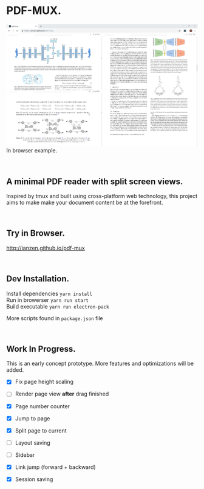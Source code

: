 # PDF-MUX. 
![Example](example.png)
In browser example.

<br>

## A minimal PDF reader with split screen views.
Inspired by tmux and built using cross-platform web technology,
this project aims to make make your document content be at the
forefront. 

<br>

## Try in Browser.
http://ianzen.github.io/pdf-mux

<br>

## Dev Installation.

Install dependencies
`yarn install`<br>
Run in browerser
`yarn run start`<br>
Build executable
`yarn run electron-pack`<br>

More scripts found in `package.json` file

<br>

## Work In Progress.
This is an early concept prototype. More features and optimizations will be added.<br>
- [x] Fix page height scaling
- [ ] Render page view **after** drag finished
- [x] Page number counter
- [x] Jump to page
- [x] Split page to current
- [ ] Layout saving 
- [ ] Sidebar 
- [x] Link jump (forward + backward)
- [x] Session saving

